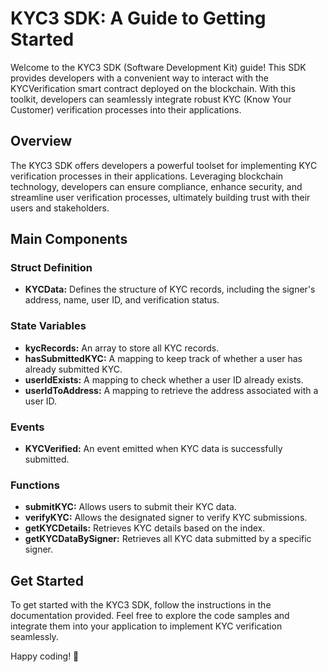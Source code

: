 # KYC3 SDK: A Guide to Getting Started

Welcome to the KYC3 SDK (Software Development Kit) guide! This SDK provides developers with a convenient way to interact with the KYCVerification smart contract deployed on the blockchain. With this toolkit, developers can seamlessly integrate robust KYC (Know Your Customer) verification processes into their applications.

## Overview

The KYC3 SDK offers developers a powerful toolset for implementing KYC verification processes in their applications. Leveraging blockchain technology, developers can ensure compliance, enhance security, and streamline user verification processes, ultimately building trust with their users and stakeholders.

## Main Components

### Struct Definition

- **KYCData:** Defines the structure of KYC records, including the signer's address, name, user ID, and verification status.

### State Variables

- **kycRecords:** An array to store all KYC records.
- **hasSubmittedKYC:** A mapping to keep track of whether a user has already submitted KYC.
- **userIdExists:** A mapping to check whether a user ID already exists.
- **userIdToAddress:** A mapping to retrieve the address associated with a user ID.

### Events

- **KYCVerified:** An event emitted when KYC data is successfully submitted.

### Functions

- **submitKYC:** Allows users to submit their KYC data.
- **verifyKYC:** Allows the designated signer to verify KYC submissions.
- **getKYCDetails:** Retrieves KYC details based on the index.
- **getKYCDataBySigner:** Retrieves all KYC data submitted by a specific signer.

## Get Started

To get started with the KYC3 SDK, follow the instructions in the documentation provided. Feel free to explore the code samples and integrate them into your application to implement KYC verification seamlessly.

Happy coding! 🚀